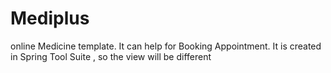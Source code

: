 # Mediplus
online Medicine template.
It can help for Booking Appointment.
It is created in Spring Tool Suite , so the view will be different
